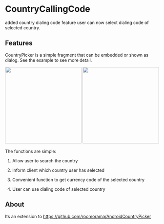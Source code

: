 CountryCallingCode
====================

added country dialing code feature user can now select dialing code of selected country.

## Features
CountryPicker is a simple fragment that can be embedded or shown as dialog. See the example to see more detail.


<img src="https://raw.github.com/roomorama/AndroidCountryPicker/master/screenshot/1.png" width="250">
<img src="https://raw.github.com/roomorama/AndroidCountryPicker/master/screenshot/2.png" width="250">


The functions are simple:
 
1) Allow user to search the country

2) Inform client which country user has selected

3) Convenient function to get currency code of the selected country

4) User can use dialing code of selected country


## About

Its an extension to https://github.com/roomorama/AndroidCountryPicker

